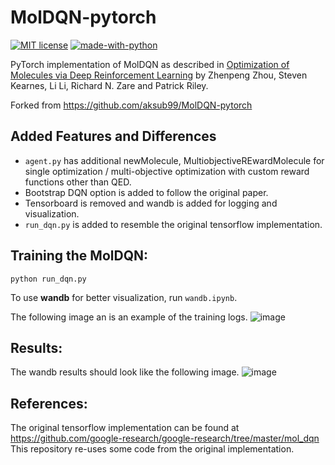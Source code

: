 # MolDQN-pytorch
[![MIT
license](https://img.shields.io/badge/License-MIT-blue.svg)](https://lbesson.mit-license.org/)
[![made-with-python](https://img.shields.io/badge/Made%20with-Python-1f425f.svg)](https://www.python.org/)

PyTorch implementation of MolDQN as described in [Optimization of Molecules via Deep Reinforcement Learning](https://www.nature.com/articles/s41598-019-47148-x)
by Zhenpeng Zhou, Steven Kearnes, Li Li, Richard N. Zare and Patrick Riley.

Forked from https://github.com/aksub99/MolDQN-pytorch

## Added Features and Differences
* `agent.py` has additional newMolecule, MultiobjectiveREwardMolecule for single optimization / multi-objective optimization with custom reward functions other than QED.
* Bootstrap DQN option is added to follow the original paper.
* Tensorboard is removed and wandb is added for logging and visualization.
* `run_dqn.py` is added to resemble the original tensorflow implementation.

## Training the MolDQN:

`python run_dqn.py`

To use **wandb** for better visualization, run `wandb.ipynb`.

The following image an is an example of the training logs.
![image](https://user-images.githubusercontent.com/29084981/128024644-e93f9cb3-e63c-44a6-b939-5a040b6367b3.png)
## Results:

The wandb results should look like the following image.
![image](https://user-images.githubusercontent.com/29084981/128026350-b8b1b1e2-66b0-44c8-88bb-bb06446589f7.png)





## References:
The original tensorflow implementation can be found at https://github.com/google-research/google-research/tree/master/mol_dqn
This repository re-uses some code from the original implementation.
